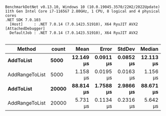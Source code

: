 ```

BenchmarkDotNet v0.13.10, Windows 10 (10.0.19045.3570/22H2/2022Update)
11th Gen Intel Core i7-1165G7 2.80GHz, 1 CPU, 8 logical and 4 physical cores
.NET SDK 7.0.103
  [Host]     : .NET 7.0.14 (7.0.1423.51910), X64 RyuJIT AVX2 [AttachedDebugger]
  DefaultJob : .NET 7.0.14 (7.0.1423.51910), X64 RyuJIT AVX2


```
| Method         | count | Mean      | Error     | StdDev    | Median    |
|--------------- |------ |----------:|----------:|----------:|----------:|
| **AddToList**      | **5000**  | **12.149 μs** | **0.0911 μs** | **0.0852 μs** | **12.113 μs** |
| AddRangeToList | 5000  |  1.158 μs | 0.0195 μs | 0.0163 μs |  1.156 μs |
| **AddToList**      | **20000** | **88.814 μs** | **1.7588 μs** | **2.9866 μs** | **88.671 μs** |
| AddRangeToList | 20000 |  5.731 μs | 0.1134 μs | 0.2316 μs |  5.642 μs |

